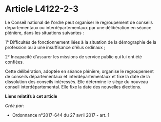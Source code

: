 # Article L4122-2-3

Le Conseil national de l'ordre peut organiser le regroupement de conseils départementaux ou interdépartementaux par une
délibération en séance plénière, dans les situations suivantes :

1° Difficultés de fonctionnement liées à la situation de la démographie de la profession ou à une insuffisance d'élus
ordinaux ;

2° Incapacité d'assurer les missions de service public qui lui ont été confiées.

Cette délibération, adoptée en séance plénière, organise le regroupement de conseils départementaux et interdépartementaux et
fixe la date de la dissolution des conseils intéressés. Elle détermine le siège du nouveau conseil interdépartemental. Elle
fixe la date des nouvelles élections.

**Liens relatifs à cet article**

_Créé par_:

  - Ordonnance n°2017-644 du 27 avril 2017 - art. 1
